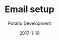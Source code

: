 ---
title: 'Email setup'
description: 'How to set up email for HashBrown CMS'
sections:
    -
        template: banner
        image: 50d05eee9088c589bfd5a5a3a3043c0ebcc4972b
        text: "<h1>Email setup</h1>\n"
        theme: dark
    -
        template: richTextSection
        text: "<p>In order to invite new users to your HashBrown instance, you need to set up an email account to send the invitation emails from. HashBrown doesn&#39;t come with its own email server included, so a third party service, such as Google Mail, will be needed.  </p>\n<p>You only need to modify one file in HashBrown, it&#39;s located here:  </p>\n<pre><code>/config/mail.cfg\n</code></pre>"
meta:
    id: d526e23ef865b173d86bd1fc1907493e970b36e9
    parentId: bf70856caed6633b734d5b0e7b61a651305571f1
    language: en
date: '2017-1-10'
author: 'Putaitu Development'
permalink: /guides/email-setup/
layout: sectionPage
---